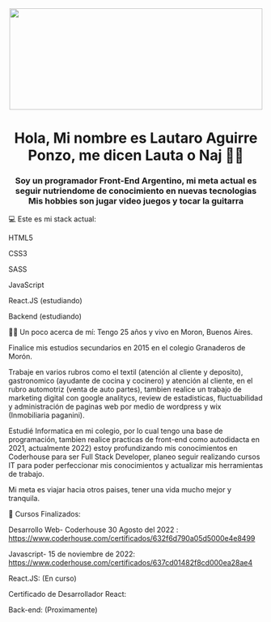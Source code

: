 <div id="header" align="center">
<img src= "https://media.giphy.com/media/uUDpKzAhqTcA1daVXc/giphy.gif" width="500" height="200"/>
  
<h1>Hola, Mi nombre es Lautaro Aguirre Ponzo, me dicen Lauta o Naj 👨‍🦱</h1> 
  
<h3>Soy un programador Front-End Argentino, mi meta actual es seguir nutriendome de conocimiento en nuevas tecnologias
  Mis hobbies son jugar video juegos y tocar la guitarra</h3>

</div>


💻 Este es mi stack actual:

HTML5

CSS3

SASS

JavaScript

React.JS (estudiando)

Backend (estudiando)


👨‍🦱 Un poco acerca de mí:
Tengo 25 años y vivo en Moron, Buenos Aires.

Finalice mis estudios secundarios en 2015 en el colegio Granaderos de Morón.

Trabaje en varios rubros como el textil (atención al cliente y deposito), gastronomico (ayudante de cocina y cocinero) y atención al cliente, en el rubro automotriz (venta de auto partes), tambien realice un trabajo de marketing digital con google analitycs, review de estadisticas, fluctuabilidad y administración de paginas web por medio de wordpress y wix (Inmobiliaria paganini).

Estudié Informatica en mi colegio, por lo cual tengo una base de programación, tambien realice practicas de front-end como autodidacta en 2021, actualmente 2022) estoy profundizando mis conocimientos en Coderhouse para ser Full Stack Developer, planeo seguir realizando cursos IT para poder perfeccionar mis conocimientos y actualizar mis herramientas de trabajo.

Mi meta es viajar hacia otros paises, tener una vida mucho mejor y tranquila.

📃 Cursos Finalizados:

Desarrollo Web- Coderhouse 30 Agosto del 2022 : https://www.coderhouse.com/certificados/632f6d790a05d5000e4e8499

Javascript- 15 de noviembre de 2022: https://www.coderhouse.com/certificados/637cd01482f8cd000ea28ae4

React.JS: (En curso)

Certificado de Desarrollador React: 

Back-end: (Proximamente)
